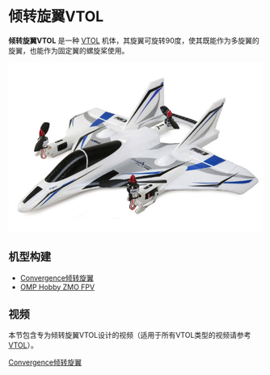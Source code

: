 # 倾转旋翼VTOL

**倾转旋翼VTOL** 是一种 [VTOL](../frames_vtol/index.md) 机体，其旋翼可旋转90度，使其既能作为多旋翼的旋翼，也能作为固定翼的螺旋桨使用。

![Horizon Hobby E-flite Convergence](../../assets/airframes/vtol/eflite_convergence_pixfalcon/hero.jpg)


## 机型构建

- [Convergence倾转旋翼](../frames_vtol/vtol_tiltrotor_eflite_convergence_pixfalcon.md)
- [OMP Hobby ZMO FPV](../frames_vtol/vtol_tiltrotor_omp_hobby_zmo_fpv.md)

## 视频

本节包含专为倾转旋翼VTOL设计的视频（适用于所有VTOL类型的视频请参考 [VTOL](../frames_vtol/index.md)）。

[Convergence倾转旋翼](../frames_vtol/vtol_tiltrotor_eflite_convergence_pixfalcon.md)

<lite-youtube videoid="E61P2f2WPNU" title="E-flite Convergence自主任务飞行"/>